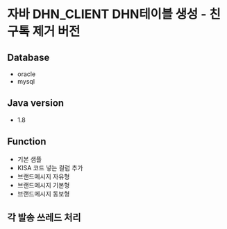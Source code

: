 # 자바 DHN_CLIENT DHN테이블 생성 - 친구톡 제거 버전
## Database
- oracle
- mysql

## Java version
- 1.8

## Function
- 기본 샘플
- KISA 코드 넣는 컬럼 추가
- 브랜드메시지 자유형
- 브랜드메시지 기본형
- 브랜드메시지 동보형

## 각 발송 쓰레드 처리